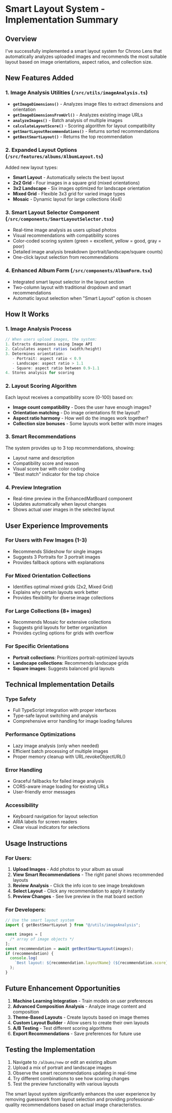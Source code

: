# Smart Layout System - Implementation Summary

## Overview

I've successfully implemented a smart layout system for Chrono Lens that automatically analyzes uploaded images and recommends the most suitable layout based on image orientations, aspect ratios, and collection size.

## New Features Added

### 1. Image Analysis Utilities (`/src/utils/imageAnalysis.ts`)

- **`getImageDimensions()`** - Analyzes image files to extract dimensions and orientation
- **`getImageDimensionsFromUrl()`** - Analyzes existing image URLs
- **`analyzeImages()`** - Batch analysis of multiple images
- **`calculateLayoutScore()`** - Scoring algorithm for layout compatibility
- **`getSmartLayoutRecommendations()`** - Returns sorted recommendations
- **`getBestSmartLayout()`** - Returns the top recommendation

### 2. Expanded Layout Options (`/src/features/albums/AlbumLayout.ts`)

Added new layout types:

- **Smart Layout** - Automatically selects the best layout
- **2x2 Grid** - Four images in a square grid (mixed orientations)
- **3x2 Landscape** - Six images optimized for landscape orientation
- **Mixed Grid** - Flexible 3x3 grid for varied image types
- **Mosaic** - Dynamic layout for large collections (4x4)

### 3. Smart Layout Selector Component (`/src/components/SmartLayoutSelector.tsx`)

- Real-time image analysis as users upload photos
- Visual recommendations with compatibility scores
- Color-coded scoring system (green = excellent, yellow = good, gray = poor)
- Detailed image analysis breakdown (portrait/landscape/square counts)
- One-click layout selection from recommendations

### 4. Enhanced Album Form (`/src/components/AlbumForm.tsx`)

- Integrated smart layout selector in the layout section
- Two-column layout with traditional dropdown and smart recommendations
- Automatic layout selection when "Smart Layout" option is chosen

## How It Works

### 1. Image Analysis Process

```typescript
// When users upload images, the system:
1. Extracts dimensions using Image API
2. Calculates aspect ratios (width/height)
3. Determines orientation:
   - Portrait: aspect ratio < 0.9
   - Landscape: aspect ratio > 1.1
   - Square: aspect ratio between 0.9-1.1
4. Stores analysis for scoring
```

### 2. Layout Scoring Algorithm

Each layout receives a compatibility score (0-100) based on:

- **Image count compatibility** - Does the user have enough images?
- **Orientation matching** - Do image orientations fit the layout?
- **Aspect ratio harmony** - How well do the images work together?
- **Collection size bonuses** - Some layouts work better with more images

### 3. Smart Recommendations

The system provides up to 3 top recommendations, showing:

- Layout name and description
- Compatibility score and reason
- Visual score bar with color coding
- "Best match" indicator for the top choice

### 4. Preview Integration

- Real-time preview in the EnhancedMatBoard component
- Updates automatically when layout changes
- Shows actual user images in the selected layout

## User Experience Improvements

### For Users with Few Images (1-3)

- Recommends Slideshow for single images
- Suggests 3 Portraits for 3 portrait images
- Provides fallback options with explanations

### For Mixed Orientation Collections

- Identifies optimal mixed grids (2x2, Mixed Grid)
- Explains why certain layouts work better
- Provides flexibility for diverse image collections

### For Large Collections (8+ images)

- Recommends Mosaic for extensive collections
- Suggests grid layouts for better organization
- Provides cycling options for grids with overflow

### For Specific Orientations

- **Portrait collections**: Prioritizes portrait-optimized layouts
- **Landscape collections**: Recommends landscape grids
- **Square images**: Suggests balanced grid layouts

## Technical Implementation Details

### Type Safety

- Full TypeScript integration with proper interfaces
- Type-safe layout switching and analysis
- Comprehensive error handling for image loading failures

### Performance Optimizations

- Lazy image analysis (only when needed)
- Efficient batch processing of multiple images
- Proper memory cleanup with URL.revokeObjectURL()

### Error Handling

- Graceful fallbacks for failed image analysis
- CORS-aware image loading for existing URLs
- User-friendly error messages

### Accessibility

- Keyboard navigation for layout selection
- ARIA labels for screen readers
- Clear visual indicators for selections

## Usage Instructions

### For Users:

1. **Upload Images** - Add photos to your album as usual
2. **View Smart Recommendations** - The right panel shows recommended layouts
3. **Review Analysis** - Click the info icon to see image breakdown
4. **Select Layout** - Click any recommendation to apply it instantly
5. **Preview Changes** - See live preview in the mat board section

### For Developers:

```typescript
// Use the smart layout system
import { getBestSmartLayout } from "@/utils/imageAnalysis";

const images = [
  /* array of image objects */
];
const recommendation = await getBestSmartLayout(images);
if (recommendation) {
  console.log(
    `Best layout: ${recommendation.layoutName} (${recommendation.score}%)`
  );
}
```

## Future Enhancement Opportunities

1. **Machine Learning Integration** - Train models on user preferences
2. **Advanced Composition Analysis** - Analyze image content and composition
3. **Theme-Based Layouts** - Create layouts based on image themes
4. **Custom Layout Builder** - Allow users to create their own layouts
5. **A/B Testing** - Test different scoring algorithms
6. **Export Recommendations** - Save preferences for future use

## Testing the Implementation

1. Navigate to `/albums/new` or edit an existing album
2. Upload a mix of portrait and landscape images
3. Observe the smart recommendations updating in real-time
4. Try different combinations to see how scoring changes
5. Test the preview functionality with various layouts

The smart layout system significantly enhances the user experience by removing guesswork from layout selection and providing professional-quality recommendations based on actual image characteristics.
